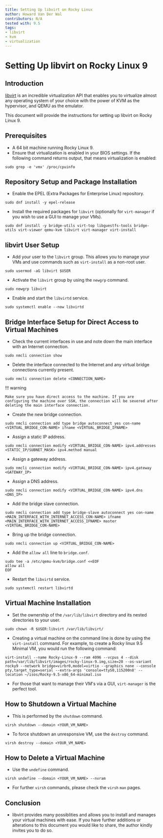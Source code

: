 ```yaml
---
title: Setting Up libvirt on Rocky Linux
author: Howard Van Der Wal
contributors: N/A
tested with: 9.5
tags:
- libvirt
- kvm
- virtualization
---
```


# Setting Up libvirt on Rocky Linux 9

## Introduction

[libvirt](https://libvirt.org/) is an incredible virtualization API that enables you to virtualize almost any operating system of your choice with the power of KVM as the hypervisor, and QEMU as the emulator.

This document will provide the instructions for setting up libvirt on Rocky Linux 9.

## Prerequisites

* A 64 bit machine running Rocky Linux 9.
* Ensure that virtualization is enabled in your BIOS settings. If the following command returns output, that means virtualization is enabled:
```
sudo grep -e 'vmx' /proc/cpuinfo
```

## Repository Setup and Package Installation

* Enable the EPEL (Extra Packages for Enterprise Linux) repository.
```
sudo dnf install -y epel-release
```
* Install the required packages for `libvirt` (optionally for `virt-manager` if you wish to use a GUI to manage your VMs).
```
sudo dnf install -y bridge-utils virt-top libguestfs-tools bridge-utils virt-viewer qemu-kvm libvirt virt-manager virt-install
```

## libvirt User Setup

* Add your user to the `libvirt` group. This allows you to manage your VMs and use commands such as `virt-install` as a non-root user.
```
sudo usermod -aG libvirt $USER
```
* Activate the `libvirt` group by using the `newgrp` command.
```
sudo newgrp libvirt
```
* Enable and start the `libvirtd` service.
```
sudo systemctl enable --now libvirtd
```

## Bridge Interface Setup for Direct Access to Virtual Machines

* Check the current interfaces in use and note down the main interface with an Internet connection.
```
sudo nmcli connection show
```
* Delete the interface connected to the Internet and any virtual bridge connections currently present.
```
sudo nmcli connection delete <CONNECTION_NAME>
```
!!! warning

    Make sure you have direct access to the machine. If you are configuring the machine over SSH, the connection will be severed after deleting the main interface connection.

* Create the new bridge connection.
```
sudo nmcli connection add type bridge autoconnect yes con-name <VIRTUAL_BRIDGE_CON-NAME> ifname <VIRTUAL_BRIDGE_IFNAME>
```
* Assign a static IP address.
```
sudo nmcli connection modify <VIRTUAL_BRIDGE_CON-NAME> ipv4.addresses <STATIC_IP/SUBNET_MASK> ipv4.method manual
```
* Assign a gateway address.
```
sudo nmcli connection modify <VIRTUAL_BRIDGE_CON-NAME> ipv4.gateway <GATEWAY_IP>
```
* Assign a DNS address.
```
sudo nmcli connection modify <VIRTUAL_BRIDGE_CON-NAME> ipv4.dns <DNS_IP>
```
* Add the bridge slave connection.
```
sudo nmcli connection add type bridge-slave autoconnect yes con-name <MAIN_INTERFACE_WITH_INTERNET_ACCESS_CON-NAME> ifname <MAIN_INTERFACE_WITH_INTERNET_ACCESS_IFNAME> master <VIRTUAL_BRIDGE_CON-NAME>
```
* Bring up the bridge connection.
```
sudo nmcli connection up <VIRTUAL_BRIDGE_CON-NAME>
```
* Add the `allow all` line to `bridge.conf`.
```
sudo tee -a /etc/qemu-kvm/bridge.conf <<EOF
allow all
EOF
```
* Restart the `libvirtd` service.
```
sudo systemctl restart libvirtd
```

## Virtual Machine Installation

* Set the ownership of the `/var/lib/libvirt` directory and its nested directories to your user.
```
sudo chown -R $USER:libvirt /var/lib/libvirt/
```
* Creating a virtual machine on the command line is done by using the `virt-install` command. For example, to create a Rocky linux 9.5 Minimal VM, you would run the following command:
```
virt-install --name Rocky-Linux-9 --ram 4096 --vcpus 4 --disk path=/var/lib/libvirt/images/rocky-linux-9.img,size=20 --os-variant rocky9 --network bridge=virbr0,model=virtio --graphics none --console pty,target_type=serial --extra-args 'console=ttyS0,115200n8' --location ~/isos/Rocky-9.5-x86_64-minimal.iso
```
* For those that want to manage their VM's via a GUI, `virt-manager` is the perfect tool.

## How to Shutdown a Virtual Machine

* This is performed by the `shutdown` command.
```
virsh shutdown --domain <YOUR_VM_NAME>
```
* To force shutdown an unresponsive VM, use the `destroy` command.
```
virsh destroy --domain <YOUR_VM_NAME>
```

## How to Delete a Virtual Machine

* Use the `undefine` command.
```
virsh undefine --domain <YOUR_VM_NAME> --nvram
```

* For further `virsh` commands, please check the `virsh` `man` pages.

## Conclusion

* libvirt provides many possiblities and allows you to install and manages your virtual machines with ease. If you have further additions or alterations to this document you would like to share, the author kindly invites you to do so.
